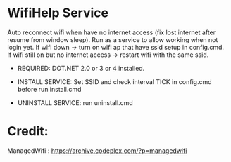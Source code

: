 # WifiHelp Service
Auto reconnect wifi when have no internet access (fix lost internet after resume from window sleep).
Run as a service to allow working when not login yet.
If wifi down -> turn on wifi ap that have ssid setup in config.cmd.
If wifi still on but no internet access -> restart wifi with the same ssid.

* REQUIRED: DOT.NET 2.0 or 3 or 4 installed.

* INSTALL SERVICE:
Set SSID and check interval TICK in config.cmd before run install.cmd

* UNINSTALL SERVICE: run uninstall.cmd

# Credit: 
ManagedWifi : https://archive.codeplex.com/?p=managedwifi

